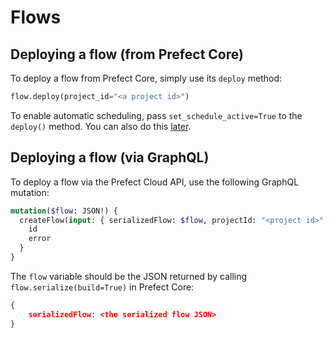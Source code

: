 # Flows

## Deploying a flow (from Prefect Core)

To deploy a flow from Prefect Core, simply use its `deploy` method:

```python
flow.deploy(project_id="<a project id>")
```

To enable automatic scheduling, pass `set_schedule_active=True` to the `deploy()` method. You can also do this [later](schedules.md).

## Deploying a flow (via GraphQL)

To deploy a flow via the Prefect Cloud API, use the following GraphQL mutation:

```graphql
mutation($flow: JSON!) {
  createFlow(input: { serializedFlow: $flow, projectId: "<project id>" }) {
    id
    error
  }
}
```

The `flow` variable should be the JSON returned by calling `flow.serialize(build=True)` in Prefect Core:

```json
{
    serializedFlow: <the serialized flow JSON>
}
```
